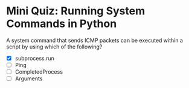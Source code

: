 # Mini Quiz: Running System Commands in Python

A system command that sends ICMP packets can be executed within a script by using which of the following?
- [x] subprocess.run
- [ ] Ping
- [ ] CompletedProcess
- [ ] Arguments
